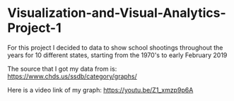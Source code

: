 # Visualization-and-Visual-Analytics-Project-1
For this project I decided to data to show school shootings throughout the years for 10 different states, starting from the 1970's to early February 2019


The source that I got my data from is: https://www.chds.us/ssdb/category/graphs/

Here is a video link of my graph: https://youtu.be/Z1_xmzp9p6A
